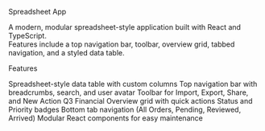  Spreadsheet App

A modern, modular spreadsheet-style application built with React and TypeScript.  
Features include a top navigation bar, toolbar, overview grid, tabbed navigation, and a styled data table.

 Features

 Spreadsheet-style data table with custom columns
 Top navigation bar with breadcrumbs, search, and user avatar
 Toolbar for Import, Export, Share, and New Action
 Q3 Financial Overview grid with quick actions
 Status and Priority badges
 Bottom tab navigation (All Orders, Pending, Reviewed, Arrived)
 Modular React components for easy maintenance

